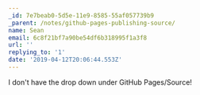 ```yaml
---
_id: 7e7beab0-5d5e-11e9-8585-55af057739b9
_parent: /notes/github-pages-publishing-source/
name: Sean
email: 6c8f21bf7a90be54df6b318995f1a3f8
url: ''
replying_to: '1'
date: '2019-04-12T20:06:44.553Z'
---
```


I don't have the drop down under GitHub Pages/Source!
